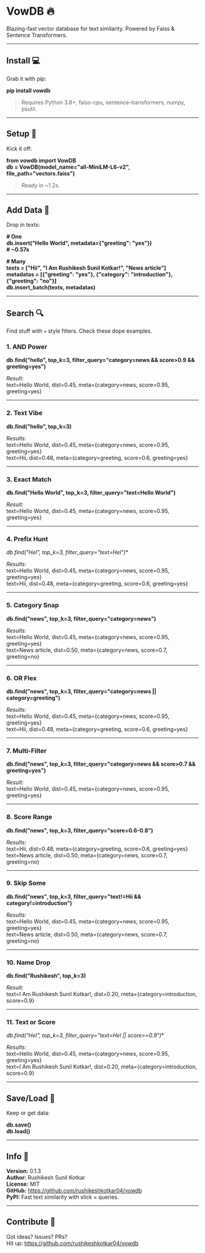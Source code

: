 # VowDB 🔥  
Blazing-fast vector database for text similarity. Powered by Faiss & Sentence Transformers.

---

## Install 💻  
Grab it with pip:

**pip install vowdb**

> Requires Python 3.8+, faiss-cpu, sentence-transformers, numpy, psutil.

---

## Setup 🚀  
Kick it off:

**from vowdb import VowDB**  
**db = VowDB(model_name="all-MiniLM-L6-v2", file_path="vectors.faiss")**

> Ready in ~1.2s.

---

## Add Data 📝  
Drop in texts:

**# One**  
**db.insert("Hello World", metadata={"greeting": "yes"})**  
**# ~0.57s**

**# Many**  
**texts = ["Hii", "I Am Rushikesh Sunil Kotkar!", "News article"]**  
**metadatas = [{"greeting": "yes"}, {"category": "introduction"}, {"greeting": "no"}]**  
**db.insert_batch(texts, metadatas)**

---

## Search 🔍  
Find stuff with `=` style filters. Check these dope examples.

### 1. AND Power  
**db.find("hello", top_k=3, filter_query="category=news && score>0.9 && greeting=yes")**

_Result:_  
text=Hello World, dist=0.45, meta={category=news, score=0.95, greeting=yes}

---

### 2. Text Vibe  
**db.find("hello", top_k=3)**

_Results:_  
text=Hello World, dist=0.45, meta={category=news, score=0.95, greeting=yes}  
text=Hii, dist=0.48, meta={category=greeting, score=0.6, greeting=yes}

---

### 3. Exact Match  
**db.find("Hello World", top_k=3, filter_query="text=Hello World")**

_Result:_  
text=Hello World, dist=0.45, meta={category=news, score=0.95, greeting=yes}

---

### 4. Prefix Hunt  
**db.find("Hel", top_k=3, filter_query="text=Hel*")**

_Results:_  
text=Hello World, dist=0.45, meta={category=news, score=0.95, greeting=yes}  
text=Hii, dist=0.48, meta={category=greeting, score=0.6, greeting=yes}

---

### 5. Category Snap  
**db.find("news", top_k=3, filter_query="category=news")**

_Results:_  
text=Hello World, dist=0.45, meta={category=news, score=0.95, greeting=yes}  
text=News article, dist=0.50, meta={category=news, score=0.7, greeting=no}

---

### 6. OR Flex  
**db.find("news", top_k=3, filter_query="category=news || category=greeting")**

_Results:_  
text=Hello World, dist=0.45, meta={category=news, score=0.95, greeting=yes}  
text=Hii, dist=0.48, meta={category=greeting, score=0.6, greeting=yes}

---

### 7. Multi-Filter  
**db.find("news", top_k=3, filter_query="category=news && score>0.7 && greeting=yes")**

_Result:_  
text=Hello World, dist=0.45, meta={category=news, score=0.95, greeting=yes}

---

### 8. Score Range  
**db.find("news", top_k=3, filter_query="score=0.6-0.8")**

_Results:_  
text=Hii, dist=0.48, meta={category=greeting, score=0.6, greeting=yes}  
text=News article, dist=0.50, meta={category=news, score=0.7, greeting=no}

---

### 9. Skip Some  
**db.find("news", top_k=3, filter_query="text!=Hii && category!=introduction")**

_Results:_  
text=Hello World, dist=0.45, meta={category=news, score=0.95, greeting=yes}  
text=News article, dist=0.50, meta={category=news, score=0.7, greeting=no}

---

### 10. Name Drop  
**db.find("Rushikesh", top_k=3)**

_Result:_  
text=I Am Rushikesh Sunil Kotkar!, dist=0.20, meta={category=introduction, score=0.9}

---

### 11. Text or Score  
**db.find("Hel", top_k=3, filter_query="text=Hel* || score>=0.9")**

_Results:_  
text=Hello World, dist=0.45, meta={category=news, score=0.95, greeting=yes}  
text=I Am Rushikesh Sunil Kotkar!, dist=0.20, meta={category=introduction, score=0.9}

---

## Save/Load 💾  
Keep or get data:

**db.save()**  
**db.load()**

---

## Info 🌟  

**Version:** 0.1.3  
**Author:** Rushikesh Sunil Kotkar  
**License:** MIT  
**GitHub:** https://github.com/rushikeshkotkar04/vowdb  
**PyPI:** Fast text similarity with slick = queries.

---

## Contribute 🤝  
Got ideas? Issues? PRs?  
Hit up: https://github.com/rushikeshkotkar04/vowdb
